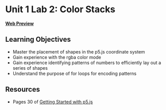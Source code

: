 # Unit 1 Lab 2: Color Stacks

[**Web Preview**](https://cchirpy.github.io/IMM120/assignments/colorstacks/)

## Learning Objectives
- Master the placement of shapes in the p5.js coordinate system
- Gain experience with the rgba color mode
- Gain experience identifying patterns of numbers to efficiently lay out a series of shapes
- Understand the purpose of for loops for encoding patterns

## Resources
- Pages 30 of [Getting Started with p5.js](https://p5js.org/books/)

